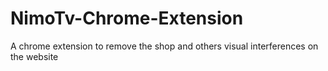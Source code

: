# NimoTv-Chrome-Extension
A chrome extension to remove the shop and others visual interferences on the website
